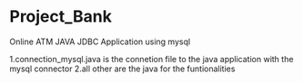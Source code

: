 # Project_Bank
Online ATM JAVA JDBC Application using mysql

1.connection_mysql.java  is the connetion file to the java application with the mysql connector
2.all other are the java for the funtionalities
